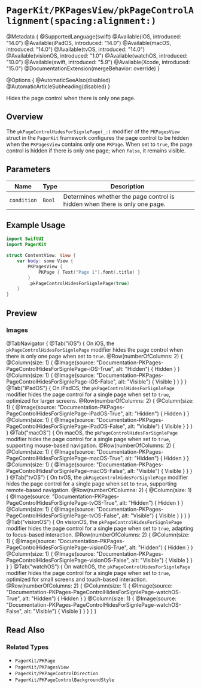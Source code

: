 # ``PagerKit/PKPagesView/pkPageControlAlignment(spacing:alignment:)``

@Metadata {
    @SupportedLanguage(swift)
    @Available(iOS, introduced: "14.0")
    @Available(iPadOS, introduced: "14.0")
    @Available(macOS, introduced: "14.0")
    @Available(tvOS, introduced: "14.0")
    @Available(visionOS, introduced: "1.0")
    @Available(watchOS, introduced: "10.0")
    @Available(swift, introduced: "5.9")
    @Available(Xcode, introduced: "15.0")
    @DocumentationExtension(mergeBehavior: override)
}

@Options {
    @AutomaticSeeAlso(disabled)
    @AutomaticArticleSubheading(disabled)
}

Hides the page control when there is only one page.

## Overview

The `pkPageControlHidesForSignlePage(_:)` modifier of the `PKPagesView` struct in the `PagerKit` framework configures the page control to be hidden when the `PKPagesView` contains only one `PKPage`. When set to `true`, the page control is hidden if there is only one page; when `false`, it remains visible.

## Parameters

| Name | Type | Description |
|------|------|-------------|
| `condition` | `Bool` | Determines whether the page control is hidden when there is only one page. |

## Example Usage

```swift
import SwiftUI
import PagerKit

struct ContentView: View {
    var body: some View {
        PKPagesView {
            PKPage { Text("Page 1").font(.title) }
        }
        .pkPageControlHidesForSignlePage(true)
    }
}
```

## Preview

### Images

@TabNavigator {
    @Tab("iOS") {
        On iOS, the `pkPageControlHidesForSignlePage` modifier hides the page control when there is only one page when set to `true`.
        @Row(numberOfColumns: 2) {
            @Column(size: 1) {
                @Image(source: "Documentation-PKPages-PageControlHidesForSignlePage-iOS-True", alt: "Hidden") {
                    Hidden
                }
            }
            @Column(size: 1) {
                @Image(source: "Documentation-PKPages-PageControlHidesForSignlePage-iOS-False", alt: "Visible") {
                    Visible
                }
            }
        }
    }
    @Tab("iPadOS") {
        On iPadOS, the `pkPageControlHidesForSignlePage` modifier hides the page control for a single page when set to `true`, optimized for larger screens.
        @Row(numberOfColumns: 2) {
            @Column(size: 1) {
                @Image(source: "Documentation-PKPages-PageControlHidesForSignlePage-iPadOS-True", alt: "Hidden") {
                    Hidden
                }
            }
            @Column(size: 1) {
                @Image(source: "Documentation-PKPages-PageControlHidesForSignlePage-iPadOS-False", alt: "Visible") {
                    Visible
                }
            }
        }
    }
    @Tab("macOS") {
        On macOS, the `pkPageControlHidesForSignlePage` modifier hides the page control for a single page when set to `true`, supporting mouse-based navigation.
        @Row(numberOfColumns: 2) {
            @Column(size: 1) {
                @Image(source: "Documentation-PKPages-PageControlHidesForSignlePage-macOS-True", alt: "Hidden") {
                    Hidden
                }
            }
            @Column(size: 1) {
                @Image(source: "Documentation-PKPages-PageControlHidesForSignlePage-macOS-False", alt: "Visible") {
                    Visible
                }
            }
        }
    }
    @Tab("tvOS") {
        On tvOS, the `pkPageControlHidesForSignlePage` modifier hides the page control for a single page when set to `true`, supporting remote-based navigation.
        @Row(numberOfColumns: 2) {
            @Column(size: 1) {
                @Image(source: "Documentation-PKPages-PageControlHidesForSignlePage-tvOS-True", alt: "Hidden") {
                    Hidden
                }
            }
            @Column(size: 1) {
                @Image(source: "Documentation-PKPages-PageControlHidesForSignlePage-tvOS-False", alt: "Visible") {
                    Visible
                }
            }
        }
    }
    @Tab("visionOS") {
        On visionOS, the `pkPageControlHidesForSignlePage` modifier hides the page control for a single page when set to `true`, adapting to focus-based interaction.
        @Row(numberOfColumns: 2) {
            @Column(size: 1) {
                @Image(source: "Documentation-PKPages-PageControlHidesForSignlePage-visionOS-True", alt: "Hidden") {
                    Hidden
                }
            }
            @Column(size: 1) {
                @Image(source: "Documentation-PKPages-PageControlHidesForSignlePage-visionOS-False", alt: "Visible") {
                    Visible
                }
            }
        }
    }
    @Tab("watchOS") {
        On watchOS, the `pkPageControlHidesForSignlePage` modifier hides the page control for a single page when set to `true`, optimized for small screens and touch-based interaction.
        @Row(numberOfColumns: 2) {
            @Column(size: 1) {
                @Image(source: "Documentation-PKPages-PageControlHidesForSignlePage-watchOS-True", alt: "Hidden") {
                    Hidden
                }
            }
            @Column(size: 1) {
                @Image(source: "Documentation-PKPages-PageControlHidesForSignlePage-watchOS-False", alt: "Visible") {
                    Visible
                }
            }
        }
    }
}

## Read Also

### Related Types
- ``PagerKit/PKPage``
- ``PagerKit/PKPagesView``
- ``PagerKit/PKPageControlDirection``
- ``PagerKit/PKPageControlBackgroundStyle``
